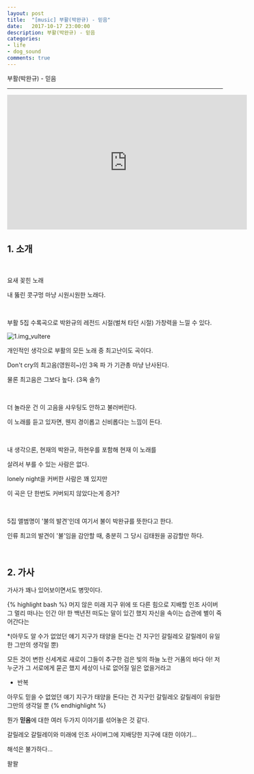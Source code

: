 ```yaml
---
layout: post
title:  "[music] 부활(박완규) - 믿음"
date:   2017-10-17 23:00:00
description: 부활(박완규) - 믿음
categories:
- life
- dog_sound
comments: true
---
```


부활(박완규) - 믿음

---

<iframe width="560" height="315" src="https://www.youtube.com/embed/iAvEwn3rLtY" frameborder="0" allowfullscreen></iframe>

<br>

## 1. 소개

<br>

요새 꽂힌 노래

내 뚫린 콧구멍 마냥 시원시원한 노래다.

<br>

부활 5집 수록곡으로 박완규의 레전드 시절(벌쳐 타던 시절) 가창력을 느낄 수 있다.

![1.img_vultere](https://lh3.googleusercontent.com/0BkOBnq_vkfPM3KKMeUqMCnuKTkeqrZ-7usaAwonz3qgPJjbQzMVxmrJRjywKkwrhC6_UB6OXLL9SvVB08jeMJ5KWwRd_HoyfCn3jodbtI46cX6JAClLGjeSXTEses0XloCD_5mLva3Env-5VDuWCI0H4cUqqWcq-pAj2gPQsaWyNfKKMiJsfFHLFH0dskklidx3Ho8Avp0D-EZQg2TZBbcjQgKsVKsoWUsGqrfaSRSAfpjl1rEU-Ap5vEzbF0SP-lv0yhcmFgXLcblNUo9KlyMxtbbgQgyHvvQPGJGDMsyI3EmTVjX5m_nhqfWQoQIqwWdZzTO6MInp_a2Bx7754Fqgmbc8QcGQsRIOCkQkIrT_wSk15DvXwMZrdw-7lMX9cUn9zsUYDmXwJavA_bB0osAsnLXLXtvCFMMRbDmcQqgwerlL8gEQJCvZ_PMOUZH63MhueNoltmlhDvGTmdXscBye9oNrsldZEXLCZxawqKX-Y9dEIqBSb_AWRX4VtCJLZy2SMHbrvj0CG_cTcbIltRNnIOPHXzLiYZzbab2k-LkaEsGZVkhWsgbLHldVOblGbRkE88JbNJHX68Pac73fXoXk5npf1IjFlo1eDj45kA=w765-h283-no)

개인적인 생각으로 부활의 모든 노래 중 최고난이도 곡이다.

Don't cry의 최고음(영원히~)인 3옥 파 가 기관총 마냥 난사된다.

물론 최고음은 그보다 높다. (3옥 솔?)

<br>

더 놀라운 건 이 고음을 샤우팅도 안하고 불러버린다.

이 노래를 듣고 있자면, 웬지 경이롭고 신비롭다는 느낌이 든다.

<br>

내 생각으론, 현재의 박완규, 하현우를 포함해 현재 이 노래를

살려서 부를 수 있는 사람은 없다.

lonely night을 커버한 사람은 꽤 있지만

이 곡은 단 한번도 커버되지 않았다는게 증거?

<br>

5집 앨범명이 '불의 발견'인데 여기서 불이 박완규를 뜻한다고 한다.

인류 최고의 발견이 '불'임을 감안할 때, 충분히 그 당시 김태원을 공감할만 하다.

<br>

## 2. 가사

가사가 꽤나 있어보이면서도 병맛이다.

{% highlight bash %}
머지 않은 미래 지구 위에
또 다른 힘으로 지배할
인조 사이버그
멀리 떠나는 인간
아! 한 백년전 떠도는 말이 있긴 했지
자신을 속이는 습관에 별이 죽어간다는

*(아무도 알 수가 없었던 얘기
지구가 태양을 돈다는 건
지구인 갈릴레오 갈릴레이
유일한 그만의 생각일 뿐)

모든 것이 변한 신세계로
새로이 그들이 추구한
검은 빛의 하늘
노란 거품의 바다
아! 저 누군가
그 서로에게 묻곤 했지
세상이 나로 없어질 일은
없을거라고

* 반복

아무도 믿을 수 없었던 얘기
지구가 태양을 돈다는 건
지구인 갈릴레오 갈릴레이
유일한 그만의 생각일 뿐
{% endhighlight %}

뭔가 **믿음**에 대한 여러 두가지 이야기를 섞어놓은 것 같다.

갈릴레오 갈릴레이와 미래에 인조 사이버그에 지배당한 지구에 대한 이야기...

해석은 불가하다...
<br>

왈왈
